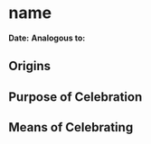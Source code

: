 # name

**Date:** 
**Analogous to:**
## Origins



## Purpose of Celebration



## Means of Celebrating
